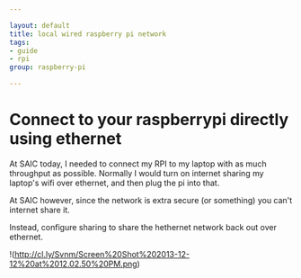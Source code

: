 ```yaml
---

layout: default
title: local wired raspberry pi network
tags:
- guide
- rpi
group: raspberry-pi

---
```


# Connect to your raspberrypi directly using ethernet

At SAIC today, I needed to connect my RPI to my laptop with as much throughput as possible. Normally I would turn on internet sharing my laptop's wifi over ethernet, and then plug the pi into that.

At SAIC however, since the network is extra secure (or something) you can't internet share it.

Instead, configure sharing to share the hethernet network back out over ethernet.

!(http://cl.ly/Svnm/Screen%20Shot%202013-12-12%20at%2012.02.50%20PM.png)
